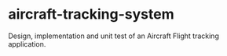 # aircraft-tracking-system
 Design, implementation and unit test of an Aircraft Flight tracking application.
